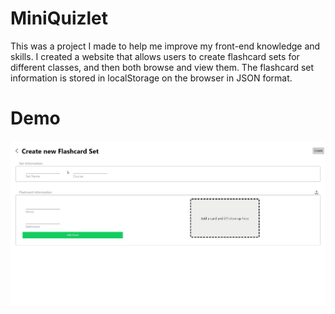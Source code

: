 # MiniQuizlet
This was a project I made to help me improve my front-end knowledge and skills. I created a website that allows users to create flashcard sets for different classes, and then both browse and view them. The flashcard set information is stored in localStorage on the browser in JSON format.

# Demo
 ![A demonstartion of the final website design and functionality](MiniQuizletDemo.gif)
